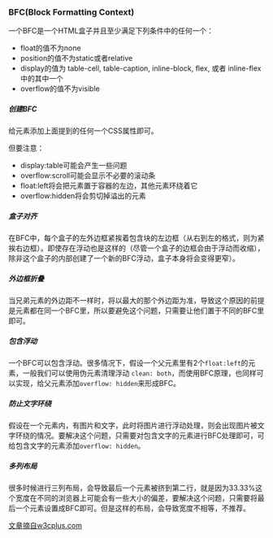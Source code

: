 ### BFC(Block Formatting Context)

一个BFC是一个HTML盒子并且至少满足下列条件中的任何一个：

* float的值不为none
* position的值不为static或者relative
* display的值为 table-cell, table-caption, inline-block, flex, 或者 inline-flex中的其中一个
* overflow的值不为visible

##### 创建BFC

给元素添加上面提到的任何一个CSS属性即可。

但要注意：

* display:table可能会产生一些问题
* overflow:scroll可能会显示不必要的滚动条
* float:left将会把元素置于容器的左边，其他元素环绕着它
* overflow:hidden将会剪切掉溢出的元素

##### 盒子对齐

在BFC中，每个盒子的左外边框紧挨着包含块的左边框（从右到左的格式，则为紧挨右边框）。即使存在浮动也是这样的（尽管一个盒子的边框会由于浮动而收缩），除非这个盒子的内部创建了一个新的BFC浮动，盒子本身将会变得更窄）。

##### 外边框折叠

当兄弟元素的外边距不一样时，将以最大的那个外边距为准，导致这个原因的前提是元素都在同一个BFC里，所以要避免这个问题，只需要让他们置于不同的BFC里即可。

##### 包含浮动

一个BFC可以包含浮动。很多情况下，假设一个父元素里有2个`float:left`的元素，一般我们可以使用伪元素清理浮动 `clean: both`，而使用BFC原理，也同样可以实现，给父元素添加`overflow: hidden`来形成BFC。

##### 防止文字环绕

假设在一个元素内，有图片和文字，此时将图片进行浮动处理，则会出现图片被文字环绕的情况。要解决这个问题，只需要对包含文字的元素进行BFC处理即可，可给包含文字的元素添加`overflow: hidden`。

##### 多列布局

很多时候进行三列布局，会导致最后一个元素被挤到第二行，就是因为33.33%这个宽度在不同的浏览器上可能会有一些大小的偏差，要解决这个问题，只需要将最后一个元素设置成BFC即可。但是这样的布局，会导致宽度不相等，不推荐。


[文章摘自w3cplus.com](https://www.w3cplus.com/css/understanding-block-formatting-contexts-in-css.html)